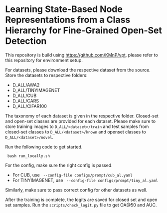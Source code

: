 # Learning State-Based Node Representations from a Class Hierarchy for Fine-Grained Open-Set Detection

This repository is build using https://github.com/KMnP/vpt, please refer to this repository for environment setup.

For datasets, please download the respective dataset from the source. Store the datasets to respective folders:


- D_ALL/AWA2
- D_ALL/TINYIMAGENET
- D_ALL/CUB
- D_ALL/CARS
- D_ALL/CIFAR100

The taxonomy of each dataset is given in the respective folder. Closed-set and open-set classes are provided for each dataset. Please make sure to store training images to `D_ALL/<dataset>/train` and test samples from closed-set classes to `D_ALL/<dataset>/known` and openset classes to `D_ALL/<dataset>/novel`.

Run the following code to get started.

```
 bash run_locally.sh
``` 

For the config, make sure the right config is passed.

- For CUB, use ` --config-file configs/prompt/cub_al.yaml`
- For TINYIMAGENET, use ` --config-file configs/prompt/tiny_al.yaml`

Similarly, make sure to pass correct config for other datasets as well.

After the training is complete, the logits are saved for closed set and open set samples. Run the `scripts/check_logit.py`  file to get OA@50 and AUC.
